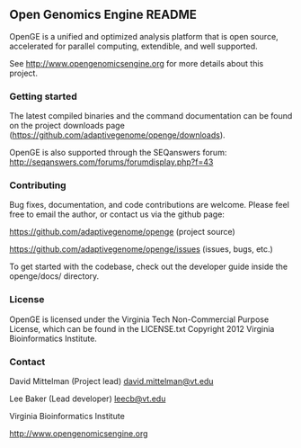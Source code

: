 ## Open Genomics Engine README

OpenGE is a unified and optimized analysis platform that is open source, accelerated for parallel computing, extendible, and well supported.

See <http://www.opengenomicsengine.org> for more details about this project.

### Getting started

The latest compiled binaries and the command documentation can be found on the project downloads page (<https://github.com/adaptivegenome/openge/downloads>).

OpenGE is also supported through the SEQanswers forum:
http://seqanswers.com/forums/forumdisplay.php?f=43

### Contributing

Bug fixes, documentation, and code contributions are welcome. Please feel free to email the author, or contact us via the github page:

<https://github.com/adaptivegenome/openge> (project source)

<https://github.com/adaptivegenome/openge/issues> (issues, bugs, etc.)

To get started with the codebase, check out the developer guide inside the openge/docs/ directory.

### License
OpenGE is licensed under the Virginia Tech Non-Commercial Purpose License, which can be found in the LICENSE.txt
Copyright 2012 Virginia Bioinformatics Institute.

### Contact
David Mittelman (Project lead)     <david.mittelman@vt.edu>

Lee Baker       (Lead developer)   <leecb@vt.edu>

Virginia Bioinformatics Institute

<http://www.opengenomicsengine.org>
